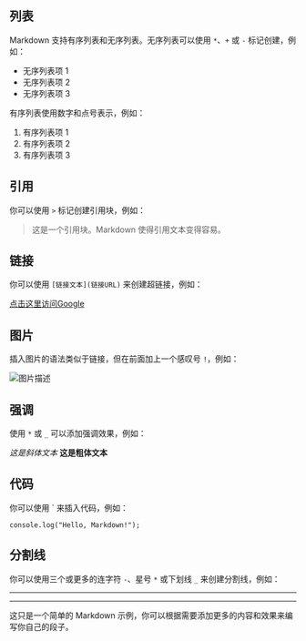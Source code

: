 
## 列表

Markdown 支持有序列表和无序列表。无序列表可以使用 `*`、`+` 或 `-` 标记创建，例如：

- 无序列表项 1
- 无序列表项 2
- 无序列表项 3

有序列表使用数字和点号表示，例如：

1. 有序列表项 1
2. 有序列表项 2
3. 有序列表项 3

## 引用

你可以使用 `>` 标记创建引用块，例如：

> 这是一个引用块。Markdown 使得引用文本变得容易。

## 链接

你可以使用 `[链接文本](链接URL)` 来创建超链接，例如：

[点击这里访问Google](https://www.google.com)

## 图片

插入图片的语法类似于链接，但在前面加上一个感叹号 `!`，例如：

![图片描述](图片URL)

## 强调

使用 `*` 或 `_` 可以添加强调效果，例如：

*这是斜体文本*
**这是粗体文本**

## 代码

你可以使用 \` 来插入代码，例如：

`console.log("Hello, Markdown!");`

## 分割线

你可以使用三个或更多的连字符 `-`、星号 `*` 或下划线 `_` 来创建分割线，例如：

---
***

这只是一个简单的 Markdown 示例，你可以根据需要添加更多的内容和效果来编写你自己的段子。
